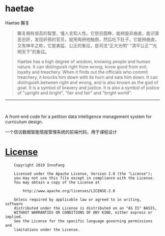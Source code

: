 # haetae

Haetae 獬豸

> 獬豸拥有很高的智慧，懂人言知人性。它怒目圆睁，能辨是非曲直，能识善恶忠奸，发现奸邪的官员，就用角把他触倒，然后吃下肚子。它能辨曲直，又有神羊之称，它是勇猛、公正的象征，是司法“正大光明” “清平公正”“光明天下”的象征。
>
> Haetae has a high degree of wisdom, knowing people and human nature. It can distinguish right from wrong, know good from evil, loyalty and treachery. When it finds out the officials who commit treachery,  it knocks him down with its horn and eats him down. It can distinguish between right and wrong, and is also known as the god of goat. It is a symbol of bravery and justice. It is also a symbol of justice of "upright and bright", "fair and fair" and "bright world".

----------

<br />

A front-end code for a petition data intelligence management system for curriculum design.

一个信访数据智能情报管理系统的前端代码，用于课程设计


# [License](./LICENSE)

        Copyright 2019 InnoFang

        Licensed under the Apache License, Version 2.0 (the "License");
        you may not use this file except in compliance with the License.
        You may obtain a copy of the License at

            http://www.apache.org/licenses/LICENSE-2.0

        Unless required by applicable law or agreed to in writing, software
        distributed under the License is distributed on an "AS IS" BASIS,
        WITHOUT WARRANTIES OR CONDITIONS OF ANY KIND, either express or implied.
        See the License for the specific language governing permissions and
        limitations under the License.
